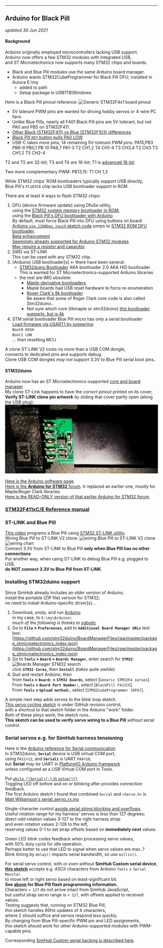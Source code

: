 
---
Arduino for Black Pill
---
*updated 30 Jun 2021*

#### Background
Arduino originally employed microcontrollers lacking USB support.  
Arduino now offers a few STM32 modules with integrated USB,  
and ST Microelectronics now supports many STM32 chips and boards.  
- Black and Blue Pill modules use the same Arduino board manager.
- Arduino wants STM32CubeProgrammer for Black Pill DFU; installed in Aurora E:\my
  * added to path  
  * Setup package in USB1TB\Windows  
  
Here is a Black Pill pinout reference:
![Generic STM32F4x1 board pinout](https://raw.githubusercontent.com/WeActTC/MiniSTM32F4x1/master/images/STM32F4x1_PinoutDiagram_RichardBalint.png)  
- 5V tolerant PWM pins are wanted for driving hobby servos or 4-wire PC fans.  
- Unlike Blue Pills, nearly all F401 Black Pill pins are 5V tolerant, but not PA0 and PB5 on STM32F411.  
- [Other Black (STM32F411) vs Blue (STM32F103) differences](https://hackaday.com/2021/01/20/blue-pill-vs-black-pill-transitioning-from-stm32f103-to-stm32f411/)  
- [Black Pill `KEY` button pulls PA0 LOW](https://stm32-base.org/boards/STM32F411CEU6-WeAct-Black-Pill-V2.0.html)  
- USB-C takes more pins; 14 remaining 5V-tolerant PWM pins:
PA15,PB3  PB6-9    PB0,1    PB 10  PA6,7    PA1-3
T2 CH1,2  T4 CH1-4 T3 CH3,4 T2 CH3 T3 CH1,2 T5 CH2-4

T2 and T5 are 32-bit;  T3 and T4 are 16-bit;  T1 is [advanced 16-bit](https://stm32f4-discovery.net/2014/05/stm32f4-stm32f429-discovery-pwm-tutorial)  

Two more complementary PWM: PB13,15: T1 CH 1,3

While STM32 chips' ROM bootloaders typically support USB directly,  
Blue Pill's `FC103C8` chip lacks USB bootloader support in ROM.  

There are at least 4 ways to flash STM32 chips:  
1) DFU (device firmware update) using DfuSe utility,  
    using the [STM32 system memory bootloader in ROM](https://www.st.com/en/development-tools/stsw-stm32080.html),  
    using the [Black Pill's DFU bootloader with Arduino](https://www.sgbotic.com/index.php?dispatch=pages.view&page_id=49)  
    By default, must force Black Pill into DFU using buttons on board
    [Arduino `use_1200bps_touch` sketch code](https://arduino.github.io/arduino-cli/latest/platform-specification) jumps to [STM32 ROM DFU bootloader](https://github.com/arduino/tooling-rfcs/pull/2#issuecomment-825908911).  
    [Beta enhancement](https://github.com/stm32duino/Arduino_Core_STM32/pull/710)  
    [Seemingly already supported for Arduino STM32 modules](https://github.com/arduino/arduino-cli/issues/1083)  
    [May require a resistor and capacitor](https://stackoverflow.com/questions/26891432/jump-to-bootloader-in-stm32-through-application-i-e-using-boot-0-and-boot-1-pins#26958578)  
2) SWD via ST-LINK  
   This can be used with any STM32 chip.
3) (Arduino) USB bootloader[s] <- there have been several:  
   * [STM32duino Bootloader](https://stm32duinoforum.com/forum/wiki_subdomain/index_title_Bootloader.html) AKA bootloader 2.0 AKA HID bootloader  
     This is wanted for ST Microelectronics-supported Arduino libraries
   * the rest are IMO obsolete:
     - [Maple-derivative bootloaders](https://github.com/jonatanolofsson/maple-bootloader)  
     - Maple boards had USB reset hardware to force re-enumeration  
     - [Roger Clark's 8k bootloader](https://github.com/rogerclarkmelbourne/STM32duino-bootloader)  
       Be aware that some of Roger Clark core code is also called Stm32duino..
     - Not sure which core (libmaple or stm32duino) [this bootloader supports, but is 4k](https://github.com/davidgfnet/stm32-dfu-bootloader)  
4) STM serial bootloader
   Blue Pill micro has only a serial bootloader  
   [Load firmware via USART1 by jumpering](https://stm32duinoforum.com/forum/wiki_subdomain/index_title_Bootloader.html#Boot0_and_Boot1_pin_settings):  
   `Boot0 HIGH`  
   `Boot1 LOW`  
  ... then resetting MCU

A clone ST-LINK V2 costs no more than a USB COM dongle,  
connects to dedicated pins and supports debug.  
Clone USB COM dongles *may not* support 3.3V to Blue Pill serial boot pins..  

#### STM32duino
Arduino now has an ST Microelectronics-supported [core and board manager](https://github.com/stm32duino/Arduino_Core_STM32/releases)  
My clone ST-Link happens to have the *correct pinout* printed on its cover;  
**Verify ST-LINK clone pin artwork** by sliding that cover partly open (along the USB plug):
![ST-LINK pin artwork](ST-Link.jpg)  

[Here is the Arduino software page](https://www.arduino.cc/en/software).  
[Here is the **Arduino for STM32** forum](https://www.stm32duino.com).
It replaced an earlier one, mostly for Maple/Roger Clark libraries.  
[Here is the READ-ONLY version of that earlier Arduino for STM32 forum](https://stm32duinoforum.com/forum/index_php.html).  

### [STM32F411xC/E Reference manual](https://www.st.com/resource/en/reference_manual/dm00119316-stm32f411xc-e-advanced-arm-based-32-bit-mcus-stmicroelectronics.pdf)  

### ST-LINK and Blue Pill
[This video](https://www.youtube.com/watch?v=KgR3uM21y7o) programs a Blue Pill using [STM32 ST-LINK utility](https://www.st.com/en/development-tools/stsw-link004.html).  
Wiring Blue Pill to ST-LINK V2 clone:
![wiring Blue Pill to ST-LINK V2 clone](https://miro.medium.com/max/875/1*pFNIcoAq2s3l4lwsM0gj8w.jpeg)  
![wiring chart](https://miro.medium.com/max/533/1*NwPYrVoPUbciDWzvGsTavQ.png)  
Connect 3.3V from ST-LINK to Blue Pill **only when Blue Pill has no other connections**  
Put another way, when using ST-LINK to debug Blue Pill e.g. plugged to USB,  
  **do NOT connect 3.3V to Blue Pill from ST-LINK**.  


### Installing STM32duino support
Since SimHub already includes an *older version* of Arduino,  
install the portable (ZIP file) version for STM32;  
no need to install Arduino-specific driver[s]...
1) Download, unzip, and run [Arduino](https://www.arduino.cc/en/software)  
   in my case, to `E:\my\Arduino\`  
   *much of the following is thanks to [sgbotic](https://www.sgbotic.com/index.php?dispatch=pages.view&page_id=48)*
2) Go to **`File` > `Preferences`**, add to **`Additional Board Manager URLs`** text box:
   [https://github.com/stm32duino/BoardManagerFiles/raw/master/package_stmicroelectronics_index.json](https://github.com/stm32duino/BoardManagerFiles/raw/master/package_stmicroelectronics_index.json)  
3) Go to **`Tools` > `Board` > `Boards Manager`**, enter search for **`STM32`**:  
   ![Boards Manager STM32 search](https://www.sgbotic.com/images/companies/1/learn/F103_Arduino/board_manager_install.png?1596271243306)  
   click **`STM32 Cores`**, then **`Install`**  (*takes quite awhile*)  
4) Quit and restart Arduino; then  
   from **`Tools` > `Board:` > `STM32 Boards`**, select [`Generic STM32F4 series`].  
   From **`Tools` > `Board Part Number:`**, select [`BlackPill F411CE`].  
   From **`Tools` > `Upload method:`**, select [`STM32CubeProgrammer (DFU)`].  

A simple next step adds servos to the blink loop sketch.  
[This servo cycling sketch](https://github.com/blekenbleu/blekenbleu.github.io/tree/master/Arduino/Blue_Servo) is under GitHub revision control,  
with a shortcut to that sketch folder in the Arduino "work" folder.  
Both of these ploys work; the sketch runs..  
**This sketch can be used to verify servo wiring to a Blue Pill** *without* serial control. 

### Serial servos e.g. for SimHub harness tensioning
Here is the [Arduino reference for Serial communication](https://www.arduino.cc/reference/en/language/functions/communication/serial/)  
In STM32duino, **`Serial`** device is USB virtual COM port,  
using `PA11+12`, and **`Serial1`** is UART `PA9+10`,  
but **Serial** *may be* UART in [PlatformIO Arduino framework](https://platformio.org/frameworks)  
unless configured as a USB Virtual COM port in Tools.  

Put [`while (!Serial){;}` in `setup(){}`](https://www.arduino.cc/reference/en/language/functions/communication/serial/ifserial/)  
Toggling LED off before and on or blinking after provides connection feedback.  
The first Arduino sketch I found that combined `Serial` and `<Servo.h>` is  
[Matt Williamson's serial_servo_rx.ino](https://github.com/mattwilliamson/Arduino-RC-Receiver/blob/master/serial_servo_rx_ino/serial_servo_rx.ino)  

Single-character control [avoids serial string blocking and overflows](https://www.forward.com.au/pfod/ArduinoProgramming/Serial_IO/index.html).  
Useful rotation range for my harness' servos is less than 127 degrees;  
direct odd rotation values 3-127 to the right harness strap  
and even rotation values 2-126 to the left,  
reserving values 0-1 to set strap offsets based on **immediately next** values.  

Green LED blink codes feedback when processing servo values,  
with 50% duty cycle for idle operation.  
Perhaps better to use that LED to signal when servo values are max..?   
Blink timing by `delay()` impacts serial bandwidth, so use `millis()`.

For serial servo control, with or *even without* **SimHub Custom serial device**,  
**[this sketch](https://github.com/blekenbleu/blekenbleu.github.io/tree/master/Arduino/Blue_ASCII_Servo)** accepts e.g. ASCII characters from Arduino `Tools` > `Serial Monitor`.  
to move left or right servo based on least-significant bit.  
**See [above](#stm32duino) for Blue Pill flash programming information.**  
Characters `> 127` do not arrive intact from SimHub JavaScript,  
but useful strap servo range is `< 127`, with offsets applied to received values.  
Testing suggests that, running on STM32 Blue Pill,  
this sketch handles 60Hz updates of 4 characters,  
where 2 should suffice and servos respond less quickly.  
By changing from Blue Pill-specific PWM pin and LED assignments,  
this sketch should work for other Arduino-supported modules with PWM-capable pins.

Corresponding [SimHub Custom serial hacking is described here](SimHubCustomSerial.md).
